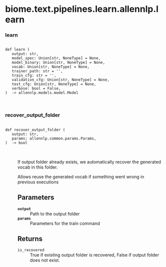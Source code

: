 # biome.text.pipelines.learn.allennlp.learn <Badge text="Module"/>
<dl>
<h3 id="biome.text.pipelines.learn.allennlp.learn.learn">learn <Badge text="Function"/></h3>
<dt>
<div class="language-python extra-class">
<pre class="language-python">
<code>
<span class="token keyword">def</span> <span class="ident">learn</span> (</span>
   output: str,
   model_spec: Union[str, NoneType] = None,
   model_binary: Union[str, NoneType] = None,
   vocab: Union[str, NoneType] = None,
   trainer_path: str = '',
   train_cfg: str = '',
   validation_cfg: Union[str, NoneType] = None,
   test_cfg: Union[str, NoneType] = None,
   verbose: bool = False,
)  -> allennlp.models.model.Model
</code>
        </pre>
</div>
</dt>
<dd>
<div class="desc"></div>
</dd>
<h3 id="biome.text.pipelines.learn.allennlp.learn.recover_output_folder">recover_output_folder <Badge text="Function"/></h3>
<dt>
<div class="language-python extra-class">
<pre class="language-python">
<code>
<span class="token keyword">def</span> <span class="ident">recover_output_folder</span> (</span>
   output: str,
   params: allennlp.common.params.Params,
)  -> bool
</code>
        </pre>
</div>
</dt>
<dd>
<div class="desc"><p>If output folder already exists, we automatically recover the generated vocab in this folder.</p>
<p>Allows reuse the generated vocab if something went wrong in previous executions</p>
<h2 id="parameters">Parameters</h2>
<dl>
<dt><strong><code>output</code></strong></dt>
<dd>Path to the output folder</dd>
<dt><strong><code>params</code></strong></dt>
<dd>Parameters for the train command</dd>
</dl>
<h2 id="returns">Returns</h2>
<dl>
<dt><code>is_recovered</code></dt>
<dd>True if existing output folder is recovered, False if output folder does not exist.</dd>
</dl></div>
</dd>
</dl>
